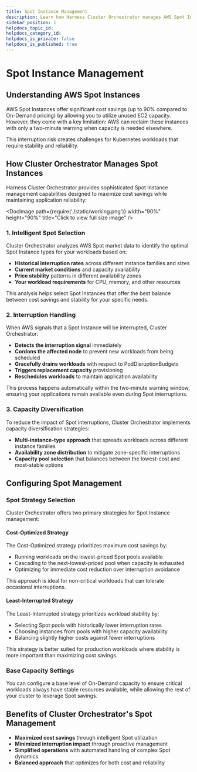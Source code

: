 ```yaml
---
title: Spot Instance Management
description: Learn how Harness Cluster Orchestrator manages AWS Spot Instances for optimal cost savings and reliability
sidebar_position: 1
helpdocs_topic_id: 
helpdocs_category_id: 
helpdocs_is_private: false
helpdocs_is_published: true
---
```


# Spot Instance Management

## Understanding AWS Spot Instances

AWS Spot Instances offer significant cost savings (up to 90% compared to On-Demand pricing) by allowing you to utilize unused EC2 capacity. However, they come with a key limitation: AWS can reclaim these instances with only a two-minute warning when capacity is needed elsewhere.

This interruption risk creates challenges for Kubernetes workloads that require stability and reliability.

## How Cluster Orchestrator Manages Spot Instances

Harness Cluster Orchestrator provides sophisticated Spot Instance management capabilities designed to maximize cost savings while maintaining application reliability:

<DocImage path={require('./static/working.png')} width="90%" height="90%" title="Click to view full size image" />

### 1. Intelligent Spot Selection

Cluster Orchestrator analyzes AWS Spot market data to identify the optimal Spot Instance types for your workloads based on:

- **Historical interruption rates** across different instance families and sizes
- **Current market conditions** and capacity availability
- **Price stability** patterns in different availability zones
- **Your workload requirements** for CPU, memory, and other resources

This analysis helps select Spot Instances that offer the best balance between cost savings and stability for your specific needs.

### 2. Interruption Handling

When AWS signals that a Spot Instance will be interrupted, Cluster Orchestrator:

- **Detects the interruption signal** immediately
- **Cordons the affected node** to prevent new workloads from being scheduled
- **Gracefully drains workloads** with respect to PodDisruptionBudgets
- **Triggers replacement capacity** provisioning
- **Reschedules workloads** to maintain application availability

This process happens automatically within the two-minute warning window, ensuring your applications remain available even during Spot interruptions.

### 3. Capacity Diversification

To reduce the impact of Spot interruptions, Cluster Orchestrator implements capacity diversification strategies:

- **Multi-instance-type approach** that spreads workloads across different instance families
- **Availability zone distribution** to mitigate zone-specific interruptions
- **Capacity pool selection** that balances between the lowest-cost and most-stable options

## Configuring Spot Management

### Spot Strategy Selection

Cluster Orchestrator offers two primary strategies for Spot Instance management:

#### Cost-Optimized Strategy

The Cost-Optimized strategy prioritizes maximum cost savings by:

- Running workloads on the lowest-priced Spot pools available
- Cascading to the next-lowest-priced pool when capacity is exhausted
- Optimizing for immediate cost reduction over interruption avoidance

This approach is ideal for non-critical workloads that can tolerate occasional interruptions.

#### Least-Interrupted Strategy

The Least-Interrupted strategy prioritizes workload stability by:

- Selecting Spot pools with historically lower interruption rates
- Choosing instances from pools with higher capacity availability
- Balancing slightly higher costs against fewer interruptions

This strategy is better suited for production workloads where stability is more important than maximizing cost savings.

### Base Capacity Settings

You can configure a base level of On-Demand capacity to ensure critical workloads always have stable resources available, while allowing the rest of your cluster to leverage Spot savings.

## Benefits of Cluster Orchestrator's Spot Management

- **Maximized cost savings** through intelligent Spot utilization
- **Minimized interruption impact** through proactive management
- **Simplified operations** with automated handling of complex Spot dynamics
- **Balanced approach** that optimizes for both cost and reliability
